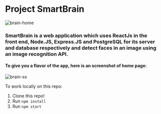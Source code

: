 # Project SmartBrain

![brain-home](https://user-images.githubusercontent.com/77617189/180434354-49a3fbeb-5efa-42f8-a624-894a40391dd1.png)

### SmartBrain is a web application which uses ReactJs in the front end, Node.JS, Express.JS and PostgreSQL for its server and database respectively and detect faces in an image using an image recognition API.

#### To give you a flavor of the app, here is an screenshot of home page:

![brain-ss](https://user-images.githubusercontent.com/77617189/180434335-ae41c960-cbde-4c46-a25d-e4e3abd9be76.png)

To work locally on this repo:

1. Clone this repo!
2. Run `npm install`
3. Run `npm start`

